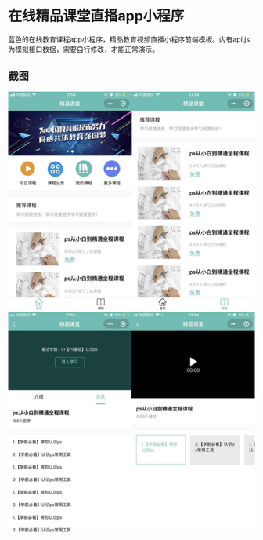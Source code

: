 # 在线精品课堂直播app小程序
蓝色的在线教育课程app小程序，精品教育视频直播小程序前端模板。内有api.js为模拟接口数据，需要自行修改，才能正常演示。

## 截图
![预览](images/screen-01.jpg)
